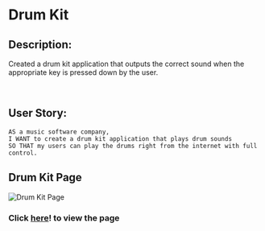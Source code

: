 # Drum Kit

## Description:
Created a drum kit application that outputs the correct sound when the appropriate key is pressed down by the user.

<br/>

## User Story:
```
AS a music software company,
I WANT to create a drum kit application that plays drum sounds
SO THAT my users can play the drums right from the internet with full control.
```


## Drum Kit Page
![Drum Kit Page](./assets/images/pagecapture.png.png)

### Click [here](https://nevan-dsouza.github.io/drum-kit/)! to view the page